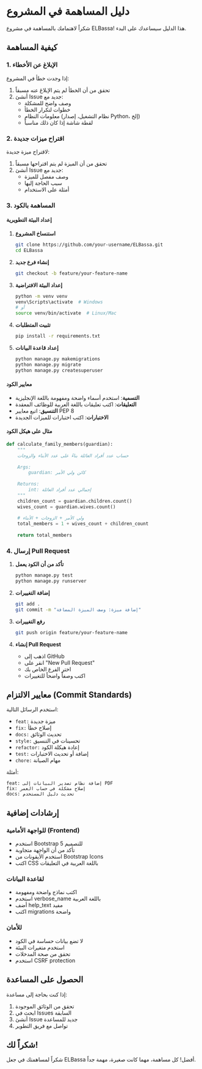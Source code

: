 # دليل المساهمة في المشروع

شكراً لاهتمامك بالمساهمة في مشروع ELBassa! هذا الدليل سيساعدك على البدء.

## كيفية المساهمة

### 1. الإبلاغ عن الأخطاء

إذا وجدت خطأ في المشروع:

1. تحقق من أن الخطأ لم يتم الإبلاغ عنه مسبقاً
2. أنشئ Issue جديد مع:
   - وصف واضح للمشكلة
   - خطوات لتكرار الخطأ
   - معلومات النظام (نظام التشغيل، إصدار Python، إلخ)
   - لقطة شاشة إذا كان ذلك مناسباً

### 2. اقتراح ميزات جديدة

لاقتراح ميزة جديدة:

1. تحقق من أن الميزة لم يتم اقتراحها مسبقاً
2. أنشئ Issue جديد مع:
   - وصف مفصل للميزة
   - سبب الحاجة إليها
   - أمثلة على الاستخدام

### 3. المساهمة بالكود

#### إعداد البيئة التطويرية

1. **استنساخ المشروع**
   ```bash
   git clone https://github.com/your-username/ELBassa.git
   cd ELBassa
   ```

2. **إنشاء فرع جديد**
   ```bash
   git checkout -b feature/your-feature-name
   ```

3. **إعداد البيئة الافتراضية**
   ```bash
   python -m venv venv
   venv\Scripts\activate  # Windows
   # أو
   source venv/bin/activate  # Linux/Mac
   ```

4. **تثبيت المتطلبات**
   ```bash
   pip install -r requirements.txt
   ```

5. **إعداد قاعدة البيانات**
   ```bash
   python manage.py makemigrations
   python manage.py migrate
   python manage.py createsuperuser
   ```

#### معايير الكود

- **التسمية**: استخدم أسماء واضحة ومفهومة باللغة الإنجليزية
- **التعليقات**: اكتب تعليقات باللغة العربية للوظائف المعقدة
- **التنسيق**: اتبع معايير PEP 8
- **الاختبارات**: اكتب اختبارات للميزات الجديدة

#### مثال على هيكل الكود

```python
def calculate_family_members(guardian):
    """
    حساب عدد أفراد العائلة بناءً على عدد الأبناء والزوجات
    
    Args:
        guardian: كائن ولي الأمر
        
    Returns:
        int: إجمالي عدد أفراد العائلة
    """
    children_count = guardian.children.count()
    wives_count = guardian.wives.count()
    
    # ولي الأمر + الزوجات + الأبناء
    total_members = 1 + wives_count + children_count
    
    return total_members
```

### 4. إرسال Pull Request

1. **تأكد من أن الكود يعمل**
   ```bash
   python manage.py test
   python manage.py runserver
   ```

2. **إضافة التغييرات**
   ```bash
   git add .
   git commit -m "إضافة ميزة: وصف الميزة المضافة"
   ```

3. **رفع التغييرات**
   ```bash
   git push origin feature/your-feature-name
   ```

4. **إنشاء Pull Request**
   - اذهب إلى GitHub
   - انقر على "New Pull Request"
   - اختر الفرع الخاص بك
   - اكتب وصفاً واضحاً للتغييرات

## معايير الالتزام (Commit Standards)

استخدم الرسائل التالية:

- `feat:` ميزة جديدة
- `fix:` إصلاح خطأ
- `docs:` تحديث الوثائق
- `style:` تحسينات في التنسيق
- `refactor:` إعادة هيكلة الكود
- `test:` إضافة أو تحديث الاختبارات
- `chore:` مهام الصيانة

أمثلة:
```
feat: إضافة نظام تصدير البيانات إلى PDF
fix: إصلاح مشكلة في حساب العمر
docs: تحديث دليل المستخدم
```

## إرشادات إضافية

### للواجهة الأمامية (Frontend)

- استخدم Bootstrap 5 للتصميم
- تأكد من أن الواجهة متجاوبة
- استخدم الأيقونات من Bootstrap Icons
- اكتب CSS باللغة العربية في التعليقات

### لقاعدة البيانات

- اكتب نماذج واضحة ومفهومة
- استخدم verbose_name باللغة العربية
- أضف help_text مفيد
- اكتب migrations واضحة

### للأمان

- لا تضع بيانات حساسة في الكود
- استخدم متغيرات البيئة
- تحقق من صحة المدخلات
- استخدم CSRF protection

## الحصول على المساعدة

إذا كنت بحاجة إلى مساعدة:

1. تحقق من الوثائق الموجودة
2. ابحث في Issues السابقة
3. أنشئ Issue جديد للمساعدة
4. تواصل مع فريق التطوير

## شكراً لك!

شكراً لمساهمتك في جعل ELBassa أفضل! كل مساهمة، مهما كانت صغيرة، مهمة جداً. 